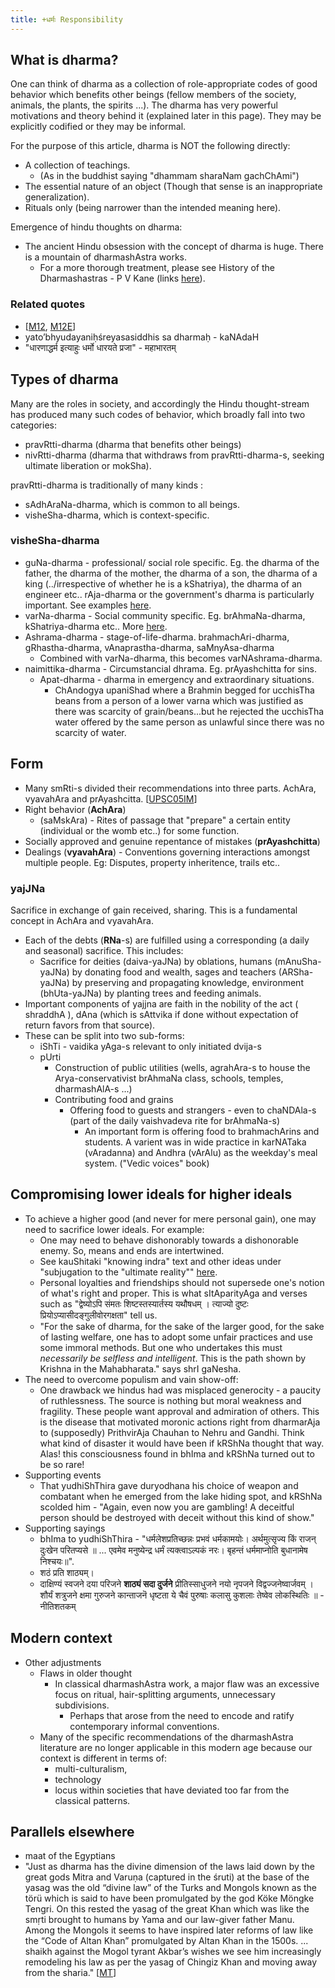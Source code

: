 ```yaml
---
title: +धर्मः Responsibility
---
```


## What is dharma?

One can think of dharma as a collection of role-appropriate codes of good behavior which benefits other beings (fellow members of the society, animals, the plants, the spirits ...). The dharma has very powerful motivations and theory behind it (explained later in this page). They may be explicitly codified or they may be informal.

For the purpose of this article, dharma is NOT the following directly:

- A collection of teachings.
    - (As in the buddhist saying "dhammam sharaNam gachChAmi")
- The essential nature of an object (Though that sense is an inappropriate generalization).
- Rituals only (being narrower than the intended meaning here).

Emergence of hindu thoughts on dharma:

- The ancient Hindu obsession with the concept of dharma is huge. There is a mountain of dharmashAstra works.
    - For a more thorough treatment, please see History of the Dharmashastras - P V Kane (links [here](https://sites.google.com/site/samskrtamsfo/prayogah/dharmasastram)).

### Related quotes
- \[[M12](http://www.sacred-texts.com/hin/mbs/mbs12037.htm), [M12E](http://www.sacred-texts.com/hin/m12/m12a036.htm#fr_117)\]
- yato’bhyudayaniḥśreyasasiddhis sa dharmaḥ - kaNAdaH
- "धारणाद्धर्म इत्याहुः धर्मो धारयते प्रजा" \- महाभारतम्

## Types of dharma

Many are the roles in society, and accordingly the Hindu thought-stream has produced many such codes of behavior, which broadly fall into two categories:

-  pravRtti-dharma (dharma that benefits other beings) 
- nivRtti-dharma (dharma that withdraws from pravRtti-dharma-s, seeking ultimate liberation or mokSha).

pravRtti-dharma is traditionally of many kinds :

- sAdhAraNa-dharma, which is common to all beings.
- visheSha-dharma, which is context-specific.

### visheSha-dharma
- guNa-dharma - professional/ social role specific. Eg. the dharma of the father, the dharma of the mother, the dharma of a son, the dharma of a king (../irrespective of whether he is a kShatriya), the dharma of an engineer etc.. rAja-dharma or the government's dharma is particularly important. See examples [here](../social-cultivation/clan/varna-theory/).
- varNa-dharma - Social community specific. Eg. brAhmaNa-dharma, kShatriya-dharma etc.. More [here](../../social-cultivation/clan/varna-theory/).
- Ashrama-dharma - stage-of-life-dharma. brahmachAri-dharma, gRhastha-dharma, vAnaprastha-dharma, saMnyAsa-dharma
    - Combined with varNa-dharma, this becomes varNAshrama-dharma.
- naimittika-dharma - Circumstancial dhrama. Eg. prAyashchitta for sins.
    - Apat-dharma - dharma in emergency and extraordinary situations.
        -  ChAndogya upaniShad where a Brahmin begged for ucchisTha beans from a person of a lower varna which was justified as there was scarcity of grain/beans...but he rejected the ucchisTha water offered by the same person as unlawful since there was no scarcity of water.

## Form

- Many smRti-s divided their recommendations into three parts. AchAra, vyavahAra and prAyashcitta. \[[UPSC05](https://books.google.com/books?id=yWfeU9eQd5YC&pg=SL1-PA174&lpg=SL1-PA174&dq=AchAra+vyavahara+prayashcitta&source=bl&ots=MJQb21hyU_&sig=n62rTw_gHZlfPijo38k9r6YJECU&hl=sa&sa=X&ved=0CBsQ6AEwAGoVChMI-4vps6XnxgIVCqOICh2W_QXx#v=onepage&q=AchAra%20vyavahara%20prayashcitta&f=false)[IM](http://i.imgur.com/2pcqltY.png)\]
- Right behavior (**AchAra**)
    - (saMskAra) - Rites of passage that "prepare" a certain entity (individual or the womb etc..) for some function.
- Socially approved and genuine repentance of mistakes (**prAyashchitta**)
- Dealings (**vyavahAra**) - Conventions governing interactions amongst multiple people. Eg: Disputes, property inheritence, trails etc..

### yajJNa
Sacrifice in exchange of gain received, sharing. This is a fundamental concept in AchAra and vyavahAra.
- Each of the debts (**RNa**-s) are fulfilled using a corresponding (a daily and seasonal) sacrifice. This includes:
    - Sacrifice for deities (daiva-yaJNa) by oblations, humans (mAnuSha-yaJNa) by donating food and wealth, sages and teachers (ARSha-yaJNa) by preserving and propagating knowledge, environment (bhUta-yaJNa) by planting trees and feeding animals.
- Important components of yajjna are faith in the nobility of the act ( shraddhA ), dAna (which is sAttvika if done without expectation of return favors from that source).
- These can be split into two sub-forms:
    - iShTi - vaidika yAga-s relevant to only initiated dvija-s
    - pUrti
        - Construction of public utilities (wells, agrahAra-s to house the Arya-conservativist brAhmaNa class, schools, temples, dharmashAlA-s ...)
        - Contributing food and grains 
            - Offering food to guests and strangers - even to chaNDAla-s (part of the daily vaishvadeva rite for brAhmaNa-s)
                - An important form is offering food to brahmachArins and students. A varient was in wide practice in karNATaka (vAradanna) and Andhra (vArAlu) as the weekday's meal system. ("Vedic voices" book)

## Compromising lower ideals for higher ideals

- To achieve a higher good (and never for mere personal gain), one may need to sacrifice lower ideals. For example:
    - One may need to behave dishonorably towards a dishonorable enemy. So, means and ends are intertwined.
    - See kauShitaki "knowing indra" text and other ideas under "subjugation to the "ultimate reality"" [here](../../bases/books/index/).
    - Personal loyalties and friendships should not supersede one's notion of what's right and proper. This is what sItAparityAga and verses such as "द्वेष्योऽपि संमतः शिष्टस्तस्यार्तस्य यथौषधम् । त्याज्यो दुष्टः प्रियोऽप्यासीदङ्गुलीवोरगक्षता" tell us.  
    - "For the sake of dharma, for the sake of the larger good, for the sake of lasting welfare, one has to adopt some unfair practices and use some immoral methods. But one who undertakes this must _necessarily be selfless and intelligent_. This is the path shown by Krishna in the Mahabharata." says shrI gaNesha.
- The need to overcome populism and vain show-off:
    - One drawback we hindus had was misplaced generocity - a paucity of ruthlessness. The source is nothing but moral weakness and fragility. These people want approval and admiration of others. This is the disease that motivated moronic actions right from dharmarAja to (supposedly) PrithvirAja Chauhan to Nehru and Gandhi. Think what kind of disaster it would have been if kRShNa thought that way. Alas! this consciousness found in bhIma and kRShNa turned out to be so rare!
- Supporting events
    - That yudhiShThira gave duryodhana his choice of weapon and combatant when he emerged from the lake hiding spot, and kRShNa scolded him - "Again, even now you are gambling! A deceitful person should be destroyed with deceit without this kind of show."
- Supporting sayings
    - bhIma to yudhiShThira - "धर्मलेशप्रतिच्छन्नः प्रभवं धर्मकामयोः। अर्थमुत्सृज्य किं राजन् दुःखेन परितप्यसे ॥ ... एवमेव मनुष्येन्द्र धर्मं त्यक्त्वाऽल्पकं नरः। बृहन्तं धर्ममाप्नोति बुधानामेष निश्चयः॥".
    - शठं प्रति शाठ्यम्।
    - दाक्षिण्यं स्वजने दया परिजने **शाठ्यं सदा दुर्जने** प्रीतिस्साधुजने नयो नृपजने विद्वज्जनेष्वार्जवम् । शौर्यं शत्रुजने क्षमा गुरुजने कान्ताजनॆ धृष्टता ये चैवं पुरुषाः कलासु कुशलाः तेष्वेव लोकस्थितिः ॥ \- नीतिशतकम्

## Modern context
- Other adjustments
    - Flaws in older thought
        - In classical dharmashAstra work, a major flaw was an excessive focus on ritual, hair-splitting arguments, unnecessary subdivisions.
            - Perhaps that arose from the need to encode and ratify contemporary informal conventions.
    - Many of the specific recommendations of the dharmashAstra literature are no longer applicable in this modern age because our context is different in terms of:
        - multi-culturalism,
        - technology
        - locus within societies that have deviated too far from the classical patterns.

## Parallels elsewhere

- maat of the Egyptians
- "Just as dharma has the divine dimension of the laws laid down by the great gods Mitra and Varuṇa (captured in the śruti) at the base of the yasag was the old “divine law” of the Turks and Mongols known as the törü which is said to have been promulgated by the god Köke Möngke Tengri. On this rested the yasag of the great Khan which was like the smṛti brought to humans by Yama and our law-giver father Manu.  Among the Mongols it seems to have inspired later reforms of law like the “Code of Altan Khan” promulgated by Altan Khan in the 1500s. ... shaikh against the Mogol tyrant Akbar’s wishes we see him increasingly remodeling his law as per the yasag of Chingiz Khan and moving away from the sharia." \[[MT](https://manasataramgini.wordpress.com/2017/07/30/mongolica-chingiz-khan-and-the-rest/)\]